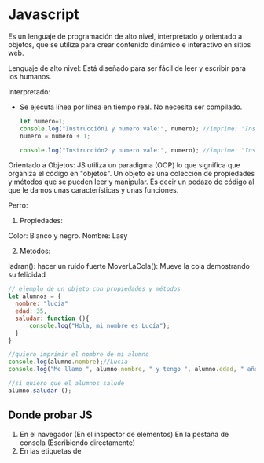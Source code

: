 # Javascript

Es un lenguaje de programación de alto nivel, interpretado y orientado a objetos, que se utiliza para crear contenido dinámico e interactivo en sitios web.

Lenguaje de alto nivel:
Está diseñado para ser fácil de leer y escribir para los humanos.

Interpretado:

- Se ejecuta línea por línea en tiempo real. No necesita ser compilado.
  
  ```js
  let numero=1;
  console.log("Instrucción1 y numero vale:", numero); //imprime: "Instrucción 1 y numero vale:1"
  numero = numero + 1;

  console.log("Instrucción2 y numero vale:", numero); //imprime: "Instrucción2 y numero vale:2"
  ```

Orientado a Objetos:
JS utiliza un paradigma (OOP) lo que significa que organiza el código en "objetos". Un objeto es una colección de propiedades y métodos que se pueden leer y manipular. Es decir un pedazo de código al que le damos unas características y unas funciones.

Perro:

1. Propiedades:

Color: Blanco y negro.
Nombre: Lasy
  
2. Metodos:
  
ladran(): hacer un ruido fuerte
MoverLaCola(): Mueve la cola demostrando su felicidad
  
  ```js
  // ejemplo de un objeto con propiedades y métodos 
  let alumnos = {
    nombre: "lucia"
    edad: 35,
    saludar: function (){
        console.log("Hola, mi nombre es Lucía");
    }
  }

  //quiero imprimir el nombre de mi alumno
  console.log(alumno.nombre);//Lucia
  console.log("Me llamo ", alumno.nombre, " y tengo ", alumno.edad, " años");

  //si quiero que el alumnos salude 
  alumno.saludar ();
  ```

## Donde probar JS

1. En el navegador (En el inspector de elementos)
  En la pestaña de consola (Escribiendo directamente)
2. En las etiquetas de <script>:
  Se suelen poner dentro del <body> al final
3. En un archivo .js externo y linkeado 
4. En sitios WEB externos:
  
[https://playcode.io/]
[https://codepen.io/]
[https://jsfiddle.net/]
[https://linangdata.com/javascript-tester/`]

## Funcionalidades

- Manipulación del DOM (Document Objects Model): Agregar, modificar o eliminar elementos HTML y CSS.
- Procesar formularios: Verificar datos ingresados por el usuario, y realizar formularios complejos de múltiples secciones.
- Manejo de animaciones: Podremos manipular efectos visuales y animaciones en nuestra WEB.
- Manejo de eventos: Responder a las acciones del usuario como por ejemplo: Hacer click o desplazarse por la WEB.
- Comunicación asíncrona con servidores mediante AJAX/Fetch: Enviar y recibir datos de un servidor sin tener que recaergar la página.

## Variables

> Son como CAJAS que utilizamos para guardar información. Esta información puede ser un número, texto, una lista de cosas, y muchos otros tipos más. Nos permiten almacenar datos y luego usarlos o modificarlos en diferentes partes de nuestro programa.
> Las variables hay que definirlas: Es como darle un nombre a esta caja con un rotulador para poder encontrarla más adelante.
> Asignamos un valor: Esto es poner cosas dentro de la página puede ser un número, texto, una lista de cosas, y muchos otros tipos más.
> Usar esa variable: Abrir la caja y ver que hay dentro. Podemos ver las cosas y modificarlas.

En JS las variables se declaran con la palabra `let` o `const` (Hay una diferencia con el manual que no incluye a las "const" como variables, pero si lo son. Lo único que "const" es fija no cambia) Antes se definían con la palabra var seguido del nombre de la variable y Opcionalmente un valor inicial.

```js
let nombre="Juan";
let edad=46;
const PI=3.14159;
```

La constante será mejor para la optimización ya que siempre es el mismo valor y no tendrá que cambiar la información 

## Comentarios en JS

- Comentario simple: Se utiliza `//` para comentar una sola línea de código. 
- Comentario simple en la misma línea: Se puede agregar la `//` al final de una línea.
- Comentario de Bloque: Se utiliza `/* ... */` para hacer comentarios de múltiples líneas.
- Comentario de documentación: Se utiliza `/** ..... */` para inicial un bloque de documentación. Este tipo de comentario se utiliza para funciones y clases.

```javascript
//Comentario de una sola linea
let nombre="juan";
console.log("imprimir nombre");

/*Comentario
multiples
lineas*/

/**
 * Esta es una función que suma 2 números
 * 
 * @param {number} a - El primer número
 * @param {number} b - El segundo número
 * @return{number} La suma de los 2 números anteriores
 * 
 */
 function sumar(a,b){
  return a+b;
 }

```

## Tipos de Datos

- Números: Enteros, decimales, positivos, negativos etc...
- Cadenas de texto (Strings): Textos, palabras, frases, 1 letra. Entre comillas simples '', dobles "", o backticks ``
- Booleanos: Verdadero o Falso
- Referenciales:
  
  > Listas de cosas (Arrays): Se escribe con corchetes ([]) y separadas con comas. Cuando hacemos listas estamos apuntando hacia un lugar donde están esas cajas (Variables) siempre que haya una lista tienen que ser constante (const)
  > Objetos (Object): Se escriben con llaves ({}). Colección de propiedades (Características) y métodos (Funcionalidades). 
  
```js
//PRIMITIVOS
let texto = "Hola Alumnos de CEI";
let textoConComillas = ' Hols estoy muy "bien" ';
let textoConComillasSimples = "I'm Tomi";
let texto = `Quiero comillas 'simples' y "dobles" `;  //template String

let numeros= 123; //numero entero
let decimales=22.30;
let negative= -5;
const PI=3.14159;
let miNumero = Number("1234"); //esto es igual a 1234

let estaPrendido= false;
let isPrimary = true;
let onActive = false;

//REFERENCIALES
//Podemos modificar los datos de Arrays y Objetos por más que sean constantes.

// arrays
const alumnosDeDW = ["Nerea", "David", "Jenny",...];
const edades = [25, 32, 18, 49];
const listaMixta = [1, "juan", true, (val1: "Hola", val2:"chau") ];

const listaDeCompras = ["tomate", "lechuga"];
// agregar a la lista "patata"
listaDeCompras = ["tomate", "lechuga", "patata"];
//listaDeCompras = "patata"; //ERROOOR
ListaDeCompras[2]="patata"; // ["tomate", "lechuga", "patata"];

//lectura de una lista (Arrays). Empiezan con el índice 0 y se leen así
console.log(listaDeCompras [0]    );// tomate
console.log(listaDeCompras [1]    );// lechuga
console.log(listaDeCompras [2]    );// patata

console.log(listaDeCompras [3]    );// undefined
console.log(listaDeCompras [-1]    );// undefined


// objetos
const alumnos = {
  nombre: "Mario",
  edad: 33,
  isRecibido: false,
  presentarProyecto: function()=> {
    isRecibido=true;
  }
}

// lectura de una variable
console.log(estarPrendida);
let miNuevaVar= estaPrendida;

// lectura de una propiedad
console.log("La edad de Mario es: ", .alumno.edad ); //imprime "La edad de Mario es: 33"

// uso de un método
alumno.presentarProyecto();
consle.log();
```

<!---------------------------------------------------------------------------
                            CONTINUACIÓN DÍA 26
---------------------------------------------------------------------------->
## Más tipos de datos

- Undefined: Valor que se le asigna a una variable que no tiene valor (se declara pero no se le asigna un valor)
- Null: Valor que se le asigna a una variable para identificar que no tiene valor intencionalmente.
- NaN (Not a Number): Valor que obtenemos cuando se esperaba un número pero no lo es.
- Empty (Vacío): Un string con valor vacío  '' o ""
- Funciones
- Fechas

```javascript
// Otros tipos de datos
/*let noDefinido= undefined; //undefined*/ Esto no se usa
let noDefinido3; //undefined

let varNula="texto"; //string
varNula=null;//Null

let noEsNumero= NaN; //Empty

let saludar = function () {
  console.log("Hola a todos!");
}//Una función

let hoy = new Date(); // Fecha, que en realidad es una objeto

```

Podemos siempre ver el tipo de dato que es una variable utilizando el operador `typeof`

```javascript

console.log(typeof noDefinido);
console.log(typeof varNula);
console.log(typeof NoEsNumero);
console.log(typeof vacio);
console.log(typeof saludar);
console.log(typeof hoy);

```

## Consola (Chrome Developers Tool)

La consola nos permite imprimir mensajes y depurar nuestro código. Podemos imprimir mensajes de diferentes tipos.
También nos permite filtar los mensajes según su tipo.

```javascript
//Mensajes informativos
console.log("Esto es un texto informativo");
// Mensajes de Error
console.error("Este es un mensaje de error");
// Mensajes de advertencia
console.warn("Este es un mensaje de advertencia");
// Mensaje de información
console.info("Este es un mensaje informativo");
// Mensajes de depuración (no verbose)
console.debug("Este es un mensaje de depuración");
//Tabla de datos 
console.table(("Manzana", "Banana", "Cerezas"));

```

## Operadores

Son símbolos que nos permiten hacer operaciones en JavaScript. Hay distintos tipos: Aritméticos, de asignación, de comparación, de lógica e.t.c...

## Operaciones Arítmeticos

Operaciones matemáticas:

- Suma (+): suma 2 valores
- Resta (-): resta 2 valores
- Multiplicación (*): multiplica valores
- División (/): divide valores
- Modulo (%): Devuelve el resto de la división de 2 valores.
    El módulo hace referencia al resto de la división
    4/2= 2, 0
    5/2= 2, 1
    6/2= 3, 0
    7/3= 2, 1 
- Incremento (++): Incrementa en 1 el valor de la variable
- Decremento (--): Reduce en 1 el valor de la variable

```javascript
let a = 10;
let b = 5;

let suma = a +b; // Resultado 15
let resta = a - b; // Resultado 5
let multiplicacion = a * b;// Resultado 50
let division = a / b; // Resultado 2
let modulo = a % b; // Resultado 0
let incremento = a++; // Resultado 11
let decremento = b--; // Resultado 4 

//Estamos declarando otras variables en base a la variable que declaramos anteriormente (let a y let b)

```

Un ejemplo de módulo muy común es para saber si un número es para o impar. Si el resto de la división de un numero entre 2 es igual a 0 el número sera PAR. Si es igual a 1 es IMPAR

```javascript
let numero =10;
let esPar = (numero % 2 === 0); //es par
let esImpar = (numero %2 !== 0); //es false (La exclamación significa en este caso: Es distinto de cero)

```

## Operadores Comparativos

Se utilizan para comparar 2 valores en JavaScript

- Igual ``==`` Como el igual asigna un valor a una variable o lo que sea, se usa doble igual para preguntar si dos valores son iguales comparandolos
- Estrictamente Igual ``===``: Compara si 2 valores son iguales y del mismo tipo.
- Es distinto ``!=``: Compara si 2 valores son distintosa
- Es distinto estricyo ``!==``: Compara si 2 valores son distinto valor y tipo.
- Mayor que `>`: Compara si un valor es mayor a otro.
- Menor que `<`: Compara si un valor es menos que otro.
- Mayor o igual que `>==`: Compara si un valor es mayor o igual a otro
- Menor o igual que `<==`: Compara si un valor es menor o igual a otro

```javascript
let num1= 10;
let num2 = 5;

/*num1 == num2; // true
num1 == num2; // false*/

let esIgual = { num1 == num2 }; //false
let estrictamenteIgual = { num1 === num2 }; //false
let esDistinto = { num1 != num2 }; //true
let estrictamenteDistinto = { num1 !== num2 }; //true
let esMayor = { num1 > num2 }; //true
let esMenor = { num1 < num2 }; //false

```
<!---------------------------------------------------------------------------
                            CONTINUACIÓN DÍA 27
---------------------------------------------------------------------------->

## Operadores Lógicos

Podemos verificar que múltiples operaciones sean verdaderas usando esos operadores:

&& - se tienen que cumplir todas las comparaciones.
|| - se tiene que cumplir al menos una de las comparaciones.

```javascript
if(edad > 21 && acepteTyC == true){
  //Segun esto para registrar al usuario será necesario que sea mayor a 21 año y que acepte los términos y condiciones
}

if(diaSemana == "sabado" || diaSemana =="domingo"){
  return "Es fin de semana!!";
}

if(num % 2 === 0){
  //es par
}

if(num%2 !== 0){
  // es impar
}

if(!true){
    // false. Ya que le hemos puesto delante una exclamación que indica ser lo contrario de
}
```

## Funciones

Una función es un bloque de código o algoritmo que realiza una operación específica. Puede recibir valores de entrada (`Parámetros`) y devolver un único resultado. Siempre que devuelva devolverá un ÚNICO RESULTADO, NO puede devolver 2 cosas. Los valores que se pasan a la función cuando se invoca se les llama `argumentos`. Tambien tenemos la opcicón de inicializar un parámetro con un valor. Recordemos que siempre tienen que ir AL FINAL DE LA LISTA

```javascript

/**
 * Función que saluda al usuario y le indica su nombre y su edad.
 * @param {string} nombre - Nombre del usuario
 * @param {number} edad - La edad del usuario
 * 
 * @return {void} - El void significa vacío. No devuelve nada
**/

function Saludar ( nombre ) { //Los paréntesis del principio sirven para recibir valores de entrada
  //Entre las llaves escribimos el código que realizará mi función entre ({})
  console.log ("Hola a todos!!!" + nombre);

}

//Aquí abajo estamos llamando a la función múltiples veces ()
Saludar ("Juan");
Saludar ("Tomás");
Saludar ("María");

```

```js

function Saludar ( nombre, edad ) { //Los paréntesis del principio sirven para recibir valores de entrada
  //Entre las llaves escribimos el código que realizará mi función entre ({})
  console.log ("Hola a todos!!!" + nombre);
  console.log ("Mi edad es" + edad);

}

Saludar ("Juan", 18);
Saludar ("Tomás", 32);
Saludar ("María", 31);

//En los paréntesis de la función arriba definida las variables no se asignan por el nombre si no por el orden que siguen. 
//La función se comporta como un camarero que trae algo a la mesa, lo que ponemos entre paréntesis es la cosa que tiene que traer (Como un plato / copa / una servilleta). La acción de traer algo a la mesa sería lo que pondríamos dentro de la función, es decir lo que ponemos dentro de la función es la acción que va a realizar ese camarero que es la función en sí.

```

Tambien tenemos la opcicón de inicializar un parámetro con un valor. Recordemos que siempre tienen que ir AL FINAL DE LA LISTA

```js
function Saludar ( nombre, edad, genero = "no indicado") { 
  
  //1. Creo una variable
  let respuesta;
  // 2. Actualiza la variable
  respuesta = "Hola a todos!! Mi nombre es " + nombre + "y mi edad es " + edad;
  // 3. Devuelvo la variable actualizada
  return respuesta;

}

let mensaje;
//Llamar a la función múltiples veces con distintos ARGUMENTOS
mensaje = Saludar("Juancito", 18, "masculino");// "Juancito" y 18
console.log(mensaje);
alert(mensaje);

mensaje = Saludar("Juan", edad);
mensaje = Saludar("María", "Treinta y uno", "femenino");//"María" y "Treinta y uno"

```

## Condicionales

Son estructuras de control que nos premiten tomar decisiones. Si se cumple la condición, se ejecuta un bloque de código y si no se cumple, se ejecuta otro bloque de código.

- El uso de `else` es opcional
- Se pueden anidar condicionales, es decir puede haber condicionales dentro de condicionales.

```js

let numero = 7
/*
* Me indica si el módulo (%) (resto de una división) de 2 números es PAR o IMPAR
*/
if(number % 2 ==== 0) {
  //si el número es par
  console.log("El número es PAR");

}else{
  //Si el número es impar
  console.log("El número es IMPAR");
}

```

```js

let edad= 16;
// me indica si es mayor de edad
if(edad >= 18 ){
  console.log("Es Mayor de edad");
}else{
  console.log("Es Menor de edad");
}

if(edad< 21){
  //prohibir el acceso a la página
}

if(edad< 90){
  if(edad < 80){
    if (edad < 70){
      let mensaje = "soy menor de 70";
      //....
    }
  }
}
```

### Ejercicios de prácticas:

1. Crear una función que reciba un número y devuelva si es par o impar.
2. Crear una función que reciba un número y devuelva si es `positivo`, `negativo`, o `cero`
3. Crear una función que me indica si es mayor o menor de edad.
4. Crear una función a la que si le indico el día de la semana, me devuelve si es laboral o no.
5. Crear una función donde sus parámetros sean Jugador 1 y Jugador2, y devuelva si el Jugador 1 le gana a Jugador 2 es un juego de `piedra`, `papel` o `tijera`
6. Modificar la calculadora del día 25 para que podamos sumar restar multiplicar o dividir 2 valores utilizando funciones.

<!--
---------- CONTINUACIÓN DIA 28
-->
## Uso de Bucles

Los bucles permiten repetir un código varias veces. En JS tenemos 3 tipos de bucles:

- `for`: Se utiliza cuando sabemos cuantas veces queremos que se repita algo.
- `while`: Se utiliza cuando no sabemos cuantas veces se va a repetir el bloque de código. (SE USA MUY POCO)
- `do-white`: Es igual a while, pero SE EJECUTA AL MENOS UNA VEZ se cumpla o no la condición la primera vez (SE USA MUY POCO)

```js
//EJEMPLO DE FOR
// for(inicializador esto define la variable; condicion la condición para que se siga ejecutando; operación a realizar al terminar el código (En este caso incremento))
 for(let contador=0; contador < 10; contador++){
  //me voy a repetir muchas veces!
  console.log("HOLA ALUMNOS!!!"+ contador);
 }
```

```js
//EJEMPLO DE BUCLE WHILE
//Aquí la variable va fuera del while, dentro de los parámetros del while se pone la condición para que se ejecute y la operación se pone al final del todo dentro de las llaves de while
let i=0;
while(i<10){
  console.log("Hola Alumnos");
  i++;
}

let salir=false;
//while(salir==false) lo de abajo es lo mismo 
while(!salir){
  console.log("me quedo jugando...");
  salir=true;
}
```

```js
//EJEMPLO DE DO-WHITE
let i = 25;
do{
  console.log("Hola Alumnos");
} while(i<5);
```

## Math

El objeto `math` nos propociona propiedades y métodos para realizar operaciones. Los más comunes son:

- Math.random(): Devuelve un número pseudo-aleatorio entre 0 y 1.
- Math.round(): Devuelve el valor de un número redondeado al entero más cercano.
- Math.ceil(): Redondea hacia arriba.
- Math.floor(): Redondea para abajo.
- Math.abs(): Devuelve el valor absoluto de un número.

```js
let numero=3.1416;

let numeroRedondeadoEntero = Math.round(numero); // 3
let numeroRedondeadoParaArriba = Math.ceil(numero); // 4
//De esta forma convertimos nuestro número de 4 dígitos en decimales en 2 dígitos
let numeroDeDosDigitos = Math.round(numero*100)/100;// 3.14

//EJEMPLO DE UN NÚMERO AL AZAR DEL 1 AL DIEZ
let numeroAzar1Al10 = Math.round(Math.random()*10);
```

## Interpolación de variables (Template Strings)

Es una forma de concatenar strings y variables de forma legible. Se utiliza acento grave(backtick) (``) para delimitar el string y ${} para insertar la variable.

Entre los beneficios tenemos:

- Lectura mucho más sencilla
- Uso de variables en nuestros strings.
- Posibilidad de escribir múltiples líneas de texto.
- Realizar operaciones dentro de llaves {} string.

```js

//método tradicional
let nombre = "Juan";
let contenido = `<div class='caja'>"+
                  "<h1>Hola a todos!, mi nombre es ${nombre} </h1>
                  </div>`;

let mensaje = `Hola, me llamo ${nombre} y voy a cumplir ${edad+1} años!`
```


<!------------------------------------------------------------------------------------------------------------
-------------------------------------CONTINUACIÓN DIA 29------------------------------------------------------
-------------------------------------------------------------------------------------------------------------->



# Objeto

Una colección de propiedades, y todas tienen sus respectivos nombres (claves) y valores.
Sus valores pueden ser de todo tipo:

- Datos
- Variables
- Funciones
- Otros objetos...

En el caso de las funciones a estas propiedades las llamamos métodos

```js
const miObjeto = {
  propiedad : "valor1",
  propiedad2 : 2, 
  propiedad3 : false,
  metodoSumar : function (num1, num2) {//Un método es una función dentro de un objeto
    return num1+num2;
  },
  metodo2 : function () {},
  //Las propiedades y los valores van separados de una , en vez de un punto y coma ;
  ...
}
```

Podemos acceder a las propiedades del objeto desde sus métodos usando la palabra clave `this`. EL uso de `this` hace referencia a ÉL mismo para acceder a sus valores.

```js
const coche = { //Coche en este ejemplo es un objetos y contiene sus propiedades y valores las propiedades son el nombre que le damos a las cosas
  marca: "Tesla", // propiedad: Marca valor: "Tesla"
  modelo: "ModelX",
  kmsRecorridos: 7777,
  color: "Negro",

  //métodos
  metodoEncender: function (){//propiedad: metodoEncender valor: la función que contiene
    //usamos "this" para acceder a los kilómetros del coche
    const kms = this.kmsRecorridos;///Esto nos dará 7777
    console.log(`Arrancando el coche con ${kms} kms`)
  },
  buscarme: function (positionGPS){
    console.log(`Manejar automáticamente hasta la posición GPS ${positionGPS}`)
  }
}
//leer kms recorridos 
console.log(coche.kmsRecorridos);
const kilometros = coche.kmsRecorridos; //7777
//Escribir nuevos kms recorridos: 
coche.kmsRecorridos = kilometros + 5; //kmsRecorridos = 7782
//Pintar el tesla de rojo
coche.color = "Rojo";

//Para ejecutar métodos hay que ponerle paréntesis al final
//Para encender el coche
coche.metodoEncender();

//Para que el coche me venga a buscar con la función que hemos puesto arriba
coche.buscarme(positionGPS);
```


# QuerySelector

Los query selector nos devuelven objetos del tipo element que son refeencias a los nodos html, o a `null` si no lo encuentra.
pueden ser clases IDs o elementos 

```js
//seleccionamos el primer input que posea el atributo type = "text"
const textInput = document.querySelector(`input[type=text]`)
console.log(primerTextInput);
```

# QuerySelectorAll

Este nos devuelve una lista de nodos (nodeList) que se comporta como un array, incluso es una `lista vacía`  o un arrays vacío si no encuentra ningún elemento.

```js
//seleccionamos todas las secciones con la clase "section"
const todosLosDivSections = document.querySelectorAll(`.section`);
todosLosDivSection.forEach( unDiv => {
    console.log(unDiv);
});
```

# addEventListener

Escuchamos (prestar atencón a) un evento ("click", "keyup", "input", "change") específico en alguno de nuestros elementos. Cuando pasa algo como por ejemplo:

click: Se ejecuta cuando se hace click.

input: Se ejecuta cada vez que el valor del campo cambia. Esto incluye escribir, borrar o pegar texto con el ratón.

keyup: Se activa cuando el usuario suelta la tecla. Es útil por si necesitas detectar cambios en tiempo real. Pero no se va a ejecutar si el usuario pega un texto con el ratón, o borra un texto con el ratón.

change: Este evento se ejecuta cuando el elemento pierde el foco y su valor ha cambiado. Es útil si solo necesitamos reaccionar cuando el usuario termina de editar el campo.

```js 
primerTextInput.addEventListener{"input", () => {
    console.log("El input cambio su valor");
}

  }

//keyup ejecuta la función cuando soltamos la tecla que tenemos que pulsar, con cualquier teclado
//primerTextInput.addEventListener{"keyup", funcionAejecutarCuandoHagoKeyUp()   }
//como no hace falta poner nombre ya que se ejecutará siempre que soltemos la tecla es mejor usar función flecha
primerTextInput.addEventListener{"keyup", () => {
    console.log("Acabo de liverar una tecla");
}

  }

primerTextInput.addEventListener{"keyup", () => {
    console.log("Me fui del input, y su valor ha cambiado");
}

  }
```


# Fecha Date ()

El objeto Date() devuelve una fecha específica

```js
let hoy = new Date(); // devuelve la fecha actual

const sumarUnDia = new Date(hoy);
hoy.getDate() // Con el método getDate nos muestra el día del mes en el que estamos en este caso (10)

```

```js
let hoy = new Date(); // devuelve la fecha actual

// sumar 1 día
const sumarUnDia = new Date(hoy);
sumarUnDia = hoy.getDate() + 1 // nos devolvería el número 11
```

```js
let hoy = new Date(); // devuelve la fecha actual

// sumar 1 día
const sumarUnDia = new Date(hoy);
sumarUnDia.setDate ( hoy.getDate() + 1);// nos devolvería la fecha de mañana con todos los datos

//restar un día
const restarUnDia = new Date(hoy);
restarUnDia.setDate( hoy.getDate()- 1);

//restar dos horas
const restar2Horas = new Date(hoy);
restar2Horas.setHours( hoy.gerHours() -2); //hace 2 horas

//Estamos haciendo una función para cambiar los minutos, de la fecha actual,
function cambiarMinutos(fecha, minutos){
    const nuevaFecha = new Date(fecha);
    nuevaFecha.setMinutes(fecha.getMinutes() + minutos);
    return nuevaFecha;
}

const hoy = new Date();
const dentrode5minutos = cambiarMinutos(fecha, 5);
const hace15minutos = cambiarMinutos(fecha, -15);
```

# Math.random() entre 2 valores

Math.random() devuleve un número decimal entre 0 y 1

```js
function numeroRandomEntre(min, max){
    return Math.floor(Math.random() * (max-min +1) + min);
}
const min=2;
const max=15;
const numeroAleatorio = numeroRandomEntre(min, max);
console.log(`Numero entre ${min} y ${max} es ${numeroAleatorio}`);
```

# BOM y Objeto Window

El BOM representa el navegador (chrome, safari, firefox, Brave, Edge, etc...)

Window es el objeto principal del BOM, y contiene métodos que nos permiten interactuar con él.

```js
//obtener la altura y el ancho de la ventana
const altura = window.innerHeight;
const anchura = window.innerWidth;

//obtener la URL actual
const url = window.location.href;

//Redirigir a otra página
window.location.href = "https://google.com";

//Recargar la página
window.location.reload();

//Historial de navegación
window.history.back():
window.history.forward():

//abrir una ventana nueva
const nuevaVentana = window.open("https://google.com", "_blank", "width=600, height=400");
nuevaVentana.close();// cerrar la ventana que abrí

// Ejecutar una función cada vez que redimensiono mi ventana
window.addEventListener("resize", () =>(
    const anchura = window.innerWidth;
    //console.log("Cambie el ancho de mi ventana", anchura);

))

//Para cuando ponemos los scripts en el <head> (NO ESTÁ TERMINADO)
window.addEventListener ("Load", )

```

# Crear HTML desde JavaScript

El método createElement() me permite crear elementos en el HTML desde JS 
El método appendChild() nos permite meter elementos dentro de otros en el HTML desde JS

El profe prefiere que usemos el inneHTML.
Pero esta forma tiene algunas ventajas para códigos más complejos es mejor

```js
const div = document.createElement(`div`); // Con esto puedo crear cualquier etiqueta que se nos ocurra
const imagen = document.createElemeny(`img`); // <img>
imagen.src = "./imgs/foto1.png";// <img src=>
imagen.alt = "mi foto de perfil";//


//Para agregar la imagen en el div
div.appendChild(imagen);
//Para agregar el div en el body
document.body.appendChild(div);

//Ejemplo con template strings
document.body.innerHTML += `<div>
                                <img src="imgs/foto1.png" alt="Mi foto de perfil">
                            </div>`;
const miImagen = document.querySelector("img");

miImagen.addEventListener("click", ()=>{
    console.log("le hice click!!!");
})
```

# JSON

Se ve como un objeto de JS `pero es un string`, es una versión simplificada de los objetos de JS y se usa para enviar una información del backend al frontend

Es una representación de datos en forma de texto (string) que sigue la sintáxis específica.
Es un formato que facilita la comunicación entre los back-end y front-end, servidores, y es fácil de leer para el usuario, y fácil de crear para la máquina. 

Para comprobar el JASON: https://jsonplaceholder.typicode.com/

Los string de JASON no soportan métodos

```js
// Objeto JavaScript
const alumno = {
    edad: 25,
    nombre: "Pepito", 
    saludar: () => {alert ("HOLAAA");}
}

// convertir un objeto JS en sting de JSON
const jsonString2 = JSON.stringfy(alumno);
console.log(jsonString2);

// String JSON (Representación para que se entienda mejor ESTO NO SE PONE ASÍ)
{
    "edad":25,
    "nombre": "Pepito",
}
//String de JSON
`{ "edad": 25, "nombre": "Pepito"}`


// String de JSON
const jsonString= `{"edad":25, "nombre": "Pepito"}`
console.log(jsonString);
//Convertir un string de JSON a un objeto de JS
const objeto = JSON.parse(jsonString);
console.log(objeto);
``` 

# Contenido asíncrono

Antes de ver el contenido asíncrono que utilizaremos en nuestros proyectos, debemos entender algunos conceptos fundamentales, por ejemplo: Sincronía, asincronía, callbacks, promesas, async/await, entre otros.


## Concepto de Sincronía vs. Asincronía

La sincronía es la ejecución de tareas en un orden secuencial, es decir, una tarea se ejecuta después de que la anterior haya terminado. 

```javascript
console.log("Paso 1");

traerDatos();
console.log("Paso 3");

function traerDatos(){
    esperar(3000); // wait 3 seconds
    console.log("Paso 2");
}

// simulación de setTimeout (sincrónico)
function esperar(milliseconds) {
    const start = new Date().getTime();
    while (new Date().getTime() - start < milliseconds);
}
```


La asincronía es la ejecución de tareas en un orden no secuencial, es decir, una tarea puede ejecutarse antes de que la anterior haya terminado. 

Se utiliza para:
- traer información de la DB
- traer información de una API
- manipular archivos de nuestro equipo


```javascript
    console.log("Paso 1");

    traerDatos();
    console.log("Paso 3");

    function traerDatos(){
        //es asíncrono
        setTimeout(() => {
            console.log("Paso 2");
        }, 3000); // wait 3 seconds
    }
```


## Callbacks

Como debemos esperar a que una tarea asíncrona termine para poder continuar con la siguiente, se utilizan los callbacks para realizar una acción después de que la tarea asíncrona haya terminado.

```javascript
    let datos="";
    console.log("Paso 1: ", datos);

    traerDatos(imprimirDatos);
    console.log("Paso 3");

    function traerDatos(callback){
        //es asíncrono
        setTimeout(() => {
            console.log("Paso 2");
            datos = "Datos 1,2,3";
            callback(datos);
        }, 3000); // wait 3 seconds
    }

    function imprimirDatos(datos){
        console.log("paso 4: imprimiendo", datos);
    }
```

otra manera de mostrar lo mismo es con el uso de funciones anónimas: 

```javascript
    let datos="";
    console.log("Paso 1: ", datos);

    traerDatos((datos) => {
        console.log("paso 4: imprimiendo", datos);
    });

    console.log("Paso 3: ", datos);

    function traerDatos(callback){
        //es asíncrono
        setTimeout(() => {
            datos = "Datos 1,2,3";
            console.log("Paso 2:", datos);
            callback(datos);
        }, 3000); // wait 3 seconds
    }
```

Ejercicio: Crear una código donde se muestre por consola la siguiente secuencia:
1) Un comensal solicita a un camarero un entrante para su comida
2) el camarero va a buscar el plato solicitado
3) la persona toma un vaso de agua mientras espera
4) el camarero lleva el plato a la mesa
5) la persona come el plato de comida


```javascript
    let plato = "Ensalada";
    console.log("1) El comensal solicita a un camarero un plato de ", plato);

    hacerPedido(plato, ()=>{
        console.log("4) El camarero lleva el plato ("+plato+") a la mesa");
        console.log("5) La persona se come su comida: ", plato);
    })

    console.log("3) La persona toma un vaso de agua");


    // Acción asíncrona del camarero que va a buscar el plato de comida
    function hacerPedido(plato, callback) {
        console.log("2) El camarero va a buscar el plato de comida: ", plato);

        // demora en la cocina
        setTimeout(() => {
            callback();
        }, 3000); // Simula el tiempo que tarda el camarero en ir a buscar el plato
    }
```


## Promesas

La gran desventaja de los callbacks es que se pueden anidar y se vuelven difíciles de leer y mantener. Lo cual se llama `callbackHell` (buscar en google) Por eso se han creado las `promesas`. 

Una promesa es un objeto que representa la terminación o el fracaso de una operación asíncrona. 

```javascript
const promesa = new Promise((resolve, reject) => {
    console.log("Ejecutando promesa");
    setTimeout(() => {
        resolve("¡Éxito!");
        // reject("¡Error!");
    }, 1000);
});

promesa
  .then(result => console.log(result)) // "¡Éxito!"
  .catch(error => console.log(error));
```

## Encadenamiento de promesas

Podemos encadenar promesas para que se ejecuten en un orden específico:

```javascript

// cada return será el argumento de la siguiente promesa
promesa.then(result => {
    console.log(result); // "¡Éxito!"
    return "¡Éxito 2!";
}).then(result => {
    console.log(result); // "¡Éxito!"
    return "¡Éxito 3!";
}).then(result => {
    console.log(result); // "¡Éxito!"
    return "¡Éxito 4!";
}).then(result => {
    console.log(result); // "¡Éxito 2!"
}).catch(error => {
    console.error("tuvimos un error!"); // "¡Error!"
});
```

## Fetch API con .then() y .catch()

Uno de los usos fundamentales de las promesas es en el uso de la Fetch API para realizar peticiones HTTP a otros servidores. 

La función `fetch()` nos permite hacer peticiones HTTP a otros servidores y nos devuelve una promesa. 

```javascript
fetch('https://jsonplaceholder.typicode.com/posts/1')
  .then(response => response.json()) // convertimos nuestro JSON string a un objeto JS
  .then(json => {
    console.log(json);
    console.log("Titulo: ", json.title);
    }) // utilizamos la respuesta como querramos
  .catch(error => console.error(error)); // gestión de errores
```

## Async/Await (Uso en proyecto final!)

La desventaja de las promesas es que se vuelven difíciles de leer y mantener cuando se anidan. Por eso se han creado las funciones `async` y `await`.


```javascript
// la función es "async" para poder utilizar "await"
async function traerDatos() {

    // cuando quiero esperar a que una promesa termine, utilizo "await"
    const response = await fetch('https://jsonplaceholder.typicode.com/posts/1');
    const json = await response.json();
    console.log(json);
    console.log("Titulo: ", json.title);
}



// Esta es la manera actual de trabajar con promesas en JavaScript.  
async function traerDatos() {
    try {
        const response = await fetch('https://jsonplaceholder.typicode.com/posts/1');
        const json = await response.json();
        console.log(json);
        console.log("Titulo: ", json.title);
    } catch (error) {
        console.error(error);
    }
}
```

Nuestro ejemplo del restaurante  utilizando fetch sería:

```javascript
    let plato = "Ensalada";
    console.log("1) El comensal solicita a un camarero un plato");
    console.log("2) El camarero va a buscar el plato de comida");
    buscarPlato();

    async function buscarPlato() {
        try {
            const response = await fetch('https://jsonplaceholder.typicode.com/posts/1');
            const datosJS = await response.json();

            // los siguientes mensajes esperan el await para poder continuar...
            console.log("4) El camarero lleva el plato ("+plato+") a la mesa");
            console.log("5) La persona se come su comida: ", plato);
        } catch (error) {
            console.error(error);
        }
    }

    // no espera a la función asíncrona
    console.log("3) La persona toma un vaso de agua");
```

## Ejercicios de Fetch

Obtener usuarios de jsonPlaceHolder y mostrarlos en el DOM

```javascript
    const domUsuarios = document.getElementById('usuarios'); // <ul id="usuarios"></ul>

    async function obtenerUsuarios() {
        try {
            const response = await fetch('https://jsonplaceholder.typicode.com/users');
            const usuarios = await response.json();
            
            console.log(usuarios);
            //const listaUsuarios = document.body;
            
            usuarios.forEach(usuario => {
                const li = document.createElement('li');
                li.textContent = usuario.name;
                domUsuarios.appendChild(li);
            });
        } catch (error) {
            console.error("ERRORRR:",error);
        }
    }

    obtenerUsuarios();
```

## Enviar información con Fetch

El método `fetch()` también nos permite recibir tanto como enviar información a un servidor. 


Ejemplo formulario tradicional:
    
```html
    <form id="formulario">
        <input type="text" name="nombre" id="nombre">
        <input type="email" name="email" id="email">
        <button type="submit">Enviar</button>
    </form>
```

```javascript
    document.getElementById('miFormulario').addEventListener('submit', function(event) {
        // Prevenir el envío tradicional del formulario
        event.preventDefault();

        // Comprobaciones aquí
        // ...

        // Construir la cadena de datos en formato x-www-form-urlencoded
        const datosFormulario = 'nombre=' + encodeURIComponent(this.nombre.value) + 
                                '&apellido=' + encodeURIComponent(this.apellido.value);

        // Enviar los datos con fetch
        fetch('https://jsonplaceholder.typicode.com/posts', {
            method: 'POST',
            headers: {
                'Content-Type': 'application/x-www-form-urlencoded',
            },
            body: datosFormulario,
        })
        .then(response => response.json())
        .then(data => console.log(data))
        .catch(error => console.error('Error:', error));
    });
```

Un ejemplo en JSON que permite estructuras mas complejas sería

```javascript
const data = { title: 'Mi título', body: 'Mi cuerpo' };

fetch('https://jsonplaceholder.typicode.com/posts', {
    method: 'POST',
    headers: {
        'Content-Type': 'application/json',
    },
    body: JSON.stringify(data),
});

// O utilizando el "FormData"
const formData = new FormData();
formData.append('nombre', 'John Doe');
formData.append('edad', 30);
fetch(url, {
    method: 'POST',
    headers: {
        'Content-Type': 'application/json',
    },
    body: formData,
});

// si estamos enviando un formulario con un input file
const formData = new FormData();
formData.append('file', input.files[0]);
fetch(url, {
    method: 'POST',
    headers: {
        'Content-Type': 'multipart/form-data',
    },
    body: formData,
});

```







